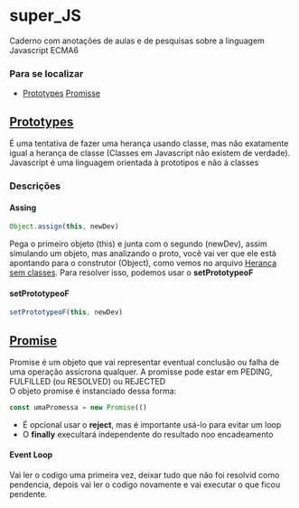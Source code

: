 # super_JS
Caderno com anotações de aulas e de pesquisas sobre a linguagem Javascript ECMA6

### Para se localizar
<ul>
    <li>
        <a href="#prototypes">Prototypes</a>
        <a href="#promisse">Promisse</a>
    </li>
</ul>



## <a href="https://github.com/Dayvid-San/super_JS/blob/main/prototypes.js" name="prototypes">Prototypes</a> 
É uma tentativa de fazer uma herança usando classe, mas não exatamente igual a herança de classe (Classes em Javascript não existem de verdade).<br>
Javascript é uma linguagem orientada à prototipos e não á classes



### Descrições
#### Assing
````js
Object.assign(this, newDev)
````

Pega o primeiro objeto (this) e junta com o segundo (newDev), assim simulando um objeto, mas analizando o proto, você vai ver que ele está apontando para o construtor (Object), como vemos no arquivo <a href="https://github.com/Dayvid-San/super_JS/blob/main/herancaSemClasses.js">Herança sem classes</a>. Para resolver isso, podemos usar o **setPrototypeoF**

#### setPrototypeoF
````js
setPrototypeoF(this, newDev)
````

## <a href="https://github.com/Dayvid-San/super_JS/blob/main/promisse.js" name="promisse">Promise</a>
Promise é um objeto que vai representar eventual conclusão ou  falha de uma operação assícrona qualquer. A promisse pode estar em PEDING, FULFILLED (ou RESOLVED) ou REJECTED<br>
O objeto promise é instanciado dessa forma:

````js
const umaPromessa = new Promise(()
````

- É opcional usar o **reject**, mas é importante usá-lo para evitar um loop
- O **finally** execultará independente do resultado noo encadeamento


#### Event Loop
Vai ler o codigo uma primeira vez, deixar tudo que não foi resolvid como pendencia, depois vai ler o codigo novamente e vai executar o que ficou pendente.